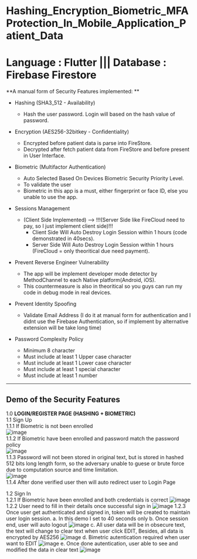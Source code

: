 # Hashing_Encryption_Biometric_MFAProtection_In_Mobile_Application_Patient_Data
# Language : Flutter ||| Database : Firebase Firestore

**A manual form of Security Features implemented: **
- Hashing (SHA3_512 - Availability)
  - Hash the user password. Login will based on the hash value of password.

- Encryption (AES256-32bitkey - Confidentiality)
  - Encrypted before patient data is parse into FireStore.
  - Decrypted after fetch patient data from FireStore and before present in User Interface.

- Biometric (Multifactor Authentication)
  - Auto Selected Based On Devices Biometric Security Priority Level.
  - To validate the user
  - Biometric in this app is a must, either fingerprint or face ID, else you unable to use the app.

- Sessions Management
  - (Client Side Implemented) --> !!!(Server Side like FireCloud need to pay, so I just implement client side)!!!
    - Client Side Will Auto Destroy Login Session within 1 hours (code demonstrated in 40secs).
    - Server Side Will Auto Destroy Login Session within 1 hours (FireCloud = only theoritical due need payment).

- Prevent Reverse Engineer Vulnerability
  - The app will be implement developer mode detector by MethodChannel to each Native platform(Android, iOS).
  - This countermeasure is also in theoritical so you guys can run my code in debug mode in real devices.

- Prevent Identity Spoofing
  - Validate Email Address (I do it at manual form for authentication and I didnt use the Firebase Authentication, so if implement by alternative extension will be take long time) 

- Password Complexity Policy
  - Minimum 8 character
  - Must include at least 1 Upper case character
  - Must include at least 1 Lower case character
  - Must include at least 1 special character
  - Must include at least 1 number
    
--------------------------------------------------------------------------------------------------------------------------------------------------------------------------------------- 
**Demo of the Security Features**
--------------------------------------------------------------------------------------------------------------------------------------------------------------------------------------- 
1.0 **LOGIN/REGISTER PAGE (HASHING + BIOMETRIC)**<br />
  1.1 Sign Up<br />
    1.1.1 If Biometric is not been enrolled<br />
      ![image](https://github.com/user-attachments/assets/26a91460-7b16-4b1c-82f1-06b4dc2f4dac)<br />
    1.1.2 If Biometric have been enrolled and password match the password policy<br />
      ![image](https://github.com/user-attachments/assets/e0e84655-82fb-4f06-b185-ecfd5fd7bc40)<br />
    1.1.3 Password will not been stored in original text, but is stored in hashed 512 bits long length form, so the adversary unable to guese or brute force due to computation source and time limitation.<br />
      ![image](https://github.com/user-attachments/assets/66187bcb-8df3-47a8-84ed-f9df789fc236)<br />
    1.1.4 After done verified user then will auto redirect user to Login Page<br />

  1.2 Sign In<br />
    1.2.1 If Biometric have been enrolled and both credentials is correct
      ![image](https://github.com/user-attachments/assets/8926cf77-1034-4790-8ad7-0f835ccf69bb)
    1.2.2 User need to fill in their details once successful sign in
      ![image](https://github.com/user-attachments/assets/63fa699b-4a8a-4cad-8686-8145c212efce)
    1.2.3 Once user get authenticated and signed in, token will be created to maintain user login session. 
        a. In this demo I set to 40 seconds only
        b. Once session end, user will auto logout
        ![image](https://github.com/user-attachments/assets/ca60b267-def9-4506-aba6-36a6154954b1)
        c. All user data will be in obsecure text, the text will change to clear text when user click EDIT, Besides, all data is encrypted by AES256
        ![image](https://github.com/user-attachments/assets/d30e3f80-73df-48aa-a9e1-35863561ed5d)
        d. Bimetric autentication required when user want to EDIT
        ![image](https://github.com/user-attachments/assets/446a0860-a536-4b33-abca-80e60a57c208)
        e. Once done autentication, user able to see and modified the data in clear text
        ![image](https://github.com/user-attachments/assets/bf5df774-2376-4bd3-977d-2f8cee8d0979)
        
        

        

    
    




 
